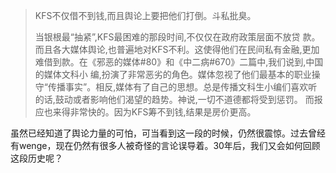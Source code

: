 > KFS不仅借不到钱,而且舆论上要把他们打倒。斗私批臭。
>
> 当银根最“抽紧”,KFS最困难的那段时间,不仅仅在政府政策层面不放贷 款。而且各大媒体舆论,也普遍地对KFS不利。这使得他们在民间私有金融,更加难借到款。在《邪恶的媒体\#80》和《中二病\#670》二篇中,我们说到,中国的媒体文科小 编,扮演了非常恶劣的角色。媒体忽视了他们最基本的职业操守“传播事实”。相反,媒体有了自己的思想。总是传播文科生小编们喜欢听的话,鼓动或者影响他们渴望的趋势。神说,一切不道德都将受到惩罚。 而报应也来得非常快的。因为KFS筹不到钱,结果是房价更高。



虽然已经知道了舆论力量的可怕，可当看到这一段的时候，仍然很震惊。过去曾经有wenge，现在仍然有很多人被奇怪的言论误导着。30年后，我们又会如何回顾这段历史呢？





